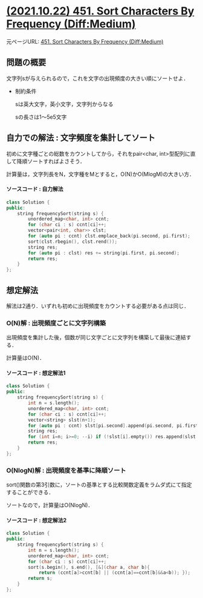 # [(2021.10.22) 451. Sort Characters By Frequency (Diff:Medium)](https://leetcode.com/problems/sort-characters-by-frequency/)

元ページURL: [451. Sort Characters By Frequency (Diff:Medium)](https://leetcode.com/problems/sort-characters-by-frequency/)

## 問題の概要

文字列sが与えられるので，これを文字の出現頻度の大きい順にソートせよ．  

- 制約条件  

    sは英大文字，英小文字，文字列からなる  

    sの長さは1～5e5文字

## 自力での解法 : 文字頻度を集計してソート

初めに文字種ごとの総数をカウントしてから，それをpair<char, int>型配列に直して降順ソートすればよさそう． 

計算量は，文字列長をN，文字種をMとすると，O(N)かO(MlogM)の大きい方．

#### ソースコード : 自力解法

```cpp
class Solution {
public:
    string frequencySort(string s) {
        unordered_map<char, int> ccnt;
        for (char ci : s) ccnt[ci]++;
        vector<pair<int, char>> clst;
        for (auto pi : ccnt) clst.emplace_back(pi.second, pi.first);
        sort(clst.rbegin(), clst.rend());
        string res;
        for (auto pi : clst) res += string(pi.first, pi.second);
        return res;
    }
};
```

## 想定解法

解法は2通り．いずれも初めに出現頻度をカウントする必要がある点は同じ．

### O(N)解 : 出現頻度ごとに文字列構築

出現頻度を集計した後，個数が同じ文字ごとに文字列を構築して最後に連結する．  

計算量はO(N)．

#### ソースコード : 想定解法1

```cpp
class Solution {
public:
    string frequencySort(string s) {
        int n = s.length();
        unordered_map<char, int> ccnt;
        for (char ci : s) ccnt[ci]++;
        vector<string> slst(n+1);
        for (auto pi : ccnt) slst[pi.second].append(pi.second, pi.first);
        string res;
        for (int i=n; i>=0; --i) if (!slst[i].empty()) res.append(slst[i]);
        return res;
    }
};
```

### O(NlogN)解 : 出現頻度を基準に降順ソート

sort()関数の第3引数に，ソートの基準とする比較関数定義をラムダ式にて指定することができる．  

ソートなので，計算量はO(NlogN)．

#### ソースコード : 想定解法2

```cpp
class Solution {
public:
    string frequencySort(string s) {
        int n = s.length();
        unordered_map<char, int> ccnt;
        for (char ci : s) ccnt[ci]++;
        sort(s.begin(), s.end(), [&](char a, char b){
            return (ccnt[a]>ccnt[b] || (ccnt[a]==ccnt[b]&&a<b)); }); 
        return s;
    }
};
```
